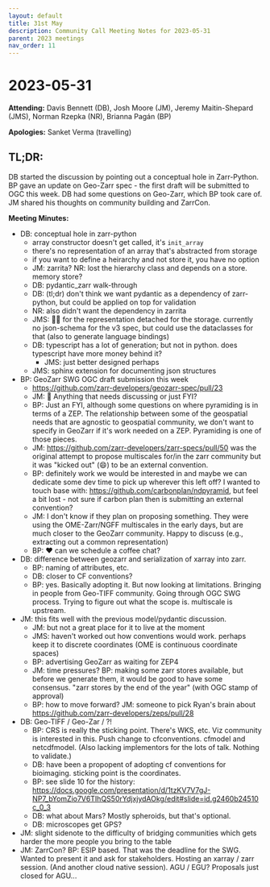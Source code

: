 ```yaml
---
layout: default
title: 31st May
description: Community Call Meeting Notes for 2023-05-31
parent: 2023 meetings
nav_order: 11
---
```


# 2023-05-31

**Attending:** Davis Bennett (DB), Josh Moore (JM), Jeremy Maitin-Shepard (JMS), Norman Rzepka (NR), Brianna Pagán (BP)

**Apologies:** Sanket Verma (travelling)

## TL;DR:

DB started the discussion by pointing out a conceptual hole in Zarr-Python. BP gave an update on Geo-Zarr spec - the first draft will be submitted to OGC this week. DB had some questions on Geo-Zarr, which BP took care of. JM shared his thoughts on community building and ZarrCon.

**Meeting Minutes:**

- DB: conceptual hole in zarr-python
    - array constructor doesn't get called, it's `init_array`
    - there's no representation of an array that's abstracted from storage
    - if you want to define a heirarchy and not store it, you have no option
    - JM: zarrita? NR: lost the hierarchy class and depends on a store. memory store?
    - DB: pydantic_zarr walk-through
    - DB: (tl;dr) don't think we want pydantic as a dependency of zarr-python, but could be applied on top for validation
    - NR: also didn't want the dependency in zarrita
    - JMS: 👍🏻 for the representation detached for the storage. currently no json-schema for the v3 spec, but could use the dataclasses for that (also to generate language bindings)
    - DB: typescript has a lot of generation; but not in python. does typescript have more money behind it?
        - JMS: just better designed perhaps
    - JMS: sphinx extension for documenting json structures
- BP: GeoZarr SWG OGC draft submission this week
    - <https://github.com/zarr-developers/geozarr-spec/pull/23>
    - JM: :tada: Anything that needs discussing or just FYI?
    - BP: Just an FYI, although some questions on where pyramiding is in terms of a ZEP. The relationship between some of the geospatial needs that are agnostic to geospatial community, we don't want to specify in GeoZarr if it's work needed on a ZEP. Pyramiding is one of those pieces. 
    - JM: <https://github.com/zarr-developers/zarr-specs/pull/50> was the original attempt to propose multiscales for/in the zarr community but it was "kicked out" (:smile:) to be an external convention. 
    - BP: definitely work we would be interested in and maybe we can dedicate some dev time to pick up wherever this left off? I wanted to touch base with: <https://github.com/carbonplan/ndpyramid>, but feel a bit lost - not sure if carbon plan then is submitting an external convention? 
    - JM: I don't know if they plan on proposing something. They were using the OME-Zarr/NGFF multiscales in the early days, but are much closer to the GeoZarr community. Happy to discuss (e.g., extracting out a common representation)
    - BP: ❤️ can we schedule a coffee chat?
- DB: difference between geozarr and serialization of xarray into zarr.
    - BP: naming of attributes, etc.
    - DB: closer to CF conventions?
    - BP: yes. Basically adopting it. But now looking at limitations. Bringing in people from Geo-TIFF community. Going through OGC SWG process. Trying to figure out what the scope is. multiscale is upstream.
- JM: this fits well with the previous model/pydantic discussion.
    - JM: but not a great place for it to live at the moment
    - JMS: haven't worked out how conventions would work. perhaps keep it to discrete coordinates (OME is continuous coordinate spaces)
    - BP: advertising GeoZarr as waiting for ZEP4
    - JM: time pressures? BP: making some zarr stores available, but before we generate them, it would be good to have some consensus. "zarr stores by the end of the year" (with OGC stamp of approval)
    - BP: how to move forward? JM: someone to pick Ryan's brain about <https://github.com/zarr-developers/zeps/pull/28>
- DB: Geo-TIFF / Geo-Zar / ?!
    - BP: CRS is really the sticking point. There's WKS, etc. Viz community is interested in this. Push change to cfconventions. cfmodel and netcdfmodel.  (Also lacking implementors for the lots of talk. Nothing to validate.)
    - DB: have been a propopent of adopting cf conventions for bioimaging. sticking point is the coordinates.
    - BP: see slide 10 for the history: <https://docs.google.com/presentation/d/1tzKV7V7gJ-NP7_bYomZio7V6TIhQS50rYdjxjydAOkg/edit#slide=id.g2460b24510c_0_3>
    - DB: what about Mars? Mostly spheroids, but that's optional.
    - DB: microscopes get GPS?
- JM: slight sidenote to the difficulty of bridging communities which gets harder the more people you bring to the table
- JM: ZarrCon? BP: ESIP based. That was the deadline for the SWG. Wanted to present it and ask for stakeholders. Hosting an xarray / zarr session. (And another cloud native session). AGU / EGU? Proposals just closed for AGU...
